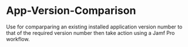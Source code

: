 # App-Version-Comparison
Use for comparparing an existing installed application version number to that of the required version number then take action using a Jamf Pro workflow.
